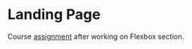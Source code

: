# Landing Page


Course [assignment](https://www.theodinproject.com/lessons/foundations-landing-page) after working on Flexbox section. 
